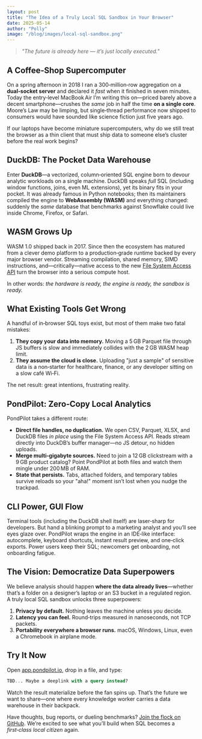 ```yaml
---
layout: post
title: "The Idea of a Truly Local SQL Sandbox in Your Browser"
date: 2025-05-14
author: "Polly"
image: "/blog/images/local-sql-sandbox.png"
---
```


> *"The future is already here — it’s just locally executed."*

## A Coffee‑Shop Supercomputer

On a spring afternoon in 2018 I ran a 300‑million‑row aggregation on a **dual‑socket server** and declared it *fast* when it finished in seven minutes. Today the entry‑level MacBook Air I’m writing this on—priced barely above a decent smartphone—crushes the *same* job in half the time **on a single core**. Moore’s Law may be limping, but single‑thread performance now shipped to consumers would have sounded like science fiction just five years ago.

If our laptops have become miniature supercomputers, why do we still treat the browser as a thin client that must ship data to someone else’s cluster before the real work begins?

## DuckDB: The Pocket Data Warehouse

Enter **DuckDB**—a vectorized, column‑oriented SQL engine born to devour analytic workloads on a single machine. DuckDB speaks *full* SQL (including window functions, joins, even ML extensions), yet its binary fits in your pocket. It was already famous in Python notebooks; then its maintainers compiled the engine to **WebAssembly (WASM)** and everything changed: suddenly the *same* database that benchmarks against Snowflake could live inside Chrome, Firefox, or Safari.

## WASM Grows Up

WASM 1.0 shipped back in 2017. Since then the ecosystem has matured from a clever demo platform to a production‑grade runtime backed by every major browser vendor. Streaming compilation, shared memory, SIMD instructions, and—critically—native access to the new [File System Access API](https://web.dev/file-system-access/) turn the browser into a serious compute host.

In other words: *the hardware is ready, the engine is ready, the sandbox is ready.*

## What Existing Tools Get Wrong

A handful of in‑browser SQL toys exist, but most of them make two fatal mistakes:

1. **They copy your data into memory.** Moving a 5 GB Parquet file through JS buffers is slow and immediately collides with the 2 GB WASM heap limit.
2. **They assume the cloud is close.** Uploading "just a sample" of sensitive data is a non‑starter for healthcare, finance, or any developer sitting on a slow café Wi‑Fi.

The net result: great intentions, frustrating reality.

## PondPilot: Zero‑Copy Local Analytics

PondPilot takes a different route:

* **Direct file handles, no duplication.** We open CSV, Parquet, XLSX, and DuckDB files *in place* using the File System Access API. Reads stream directly into DuckDB’s buffer manager—no JS detour, no hidden uploads.
* **Merge multi‑gigabyte sources.** Need to join a 12 GB clickstream with a 9 GB product catalog? Point PondPilot at both files and watch them mingle under 200 MB of RAM.
* **State that persists.** Tabs, attached folders, and temporary tables survive reloads so your "aha!" moment isn’t lost when you nudge the trackpad.

## CLI Power, GUI Flow

Terminal tools (including the DuckDB shell itself) are laser‑sharp for developers. But hand a blinking prompt to a marketing analyst and you’ll see eyes glaze over. PondPilot wraps the engine in an IDE‑like interface: autocomplete, keyboard shortcuts, instant result preview, and one‑click exports. Power users keep their SQL; newcomers get onboarding, not onboarding fatigue.


## The Vision: Democratize Data Superpowers

We believe analysis should happen **where the data already lives**—whether that’s a folder on a designer’s laptop or an S3 bucket in a regulated region. A truly local SQL sandbox unlocks three superpowers:

1. **Privacy by default.** Nothing leaves the machine unless *you* decide.
2. **Latency you can feel.** Round‑trips measured in nanoseconds, not TCP packets.
3. **Portability everywhere a browser runs.** macOS, Windows, Linux, even a Chromebook in airplane mode.

## Try It Now

Open [app.pondpilot.io](https://app.pondpilot.io), drop in a file, and type:

```sql
TBD... Maybe a deeplink with a query instead?
```

Watch the result materialize before the fan spins up. That’s the future we want to share—one where every knowledge worker carries a data warehouse in their backpack.

Have thoughts, bug reports, or dueling benchmarks? [Join the flock on GitHub](https://github.com/pondpilot/pondpilot). We’re excited to see what you’ll build when SQL becomes a *first‑class local citizen* again.
